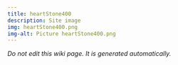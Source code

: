 ```yaml
---
title: heartStone400
description: Site image
img: heartStone400.png
img-alt: Picture heartStone400.png
---
```


_Do not edit this wiki page. It is generated automatically._ 

